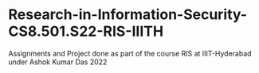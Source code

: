 # Research-in-Information-Security-CS8.501.S22-RIS-IIITH
Assignments and Project done as part of the course RIS at IIIT-Hyderabad under Ashok Kumar Das 2022
